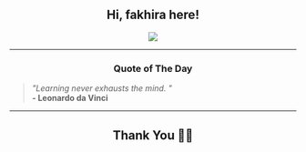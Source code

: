 <h2 align="center"> Hi, fakhira here!</h2>

<p align="center">
<a href="https://github.com/fakhiralkda" alt="github streak"><img src="https://dvst-streak.herokuapp.com/?user=fakhiralkda&theme=tokyonight&fire=DD472C"></a>
</p>

<hr>
<h3 align="center">Quote of The Day</h3>
<p align="center">
<blockquote>
<i>"Learning never exhausts the mind. "</i>
<br>
<b>- Leonardo da Vinci</b>
</blockquote>
</p>


<hr>
<h2 align="center">Thank You 🙏🏼</h2>

